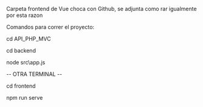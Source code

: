 Carpeta frontend de Vue choca con Github, se adjunta como rar igualmente por esta razon

Comandos para correr el proyecto:

cd API_PHP_MVC

cd backend

node src\app.js

-- OTRA TERMINAL --

cd frontend

npm run serve
